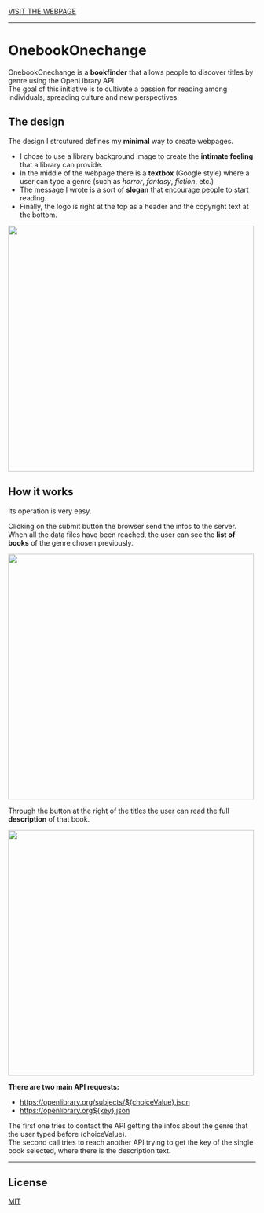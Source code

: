 
[VISIT THE WEBPAGE](https://tommasoaricci-bookfinder.netlify.app/)

***

# OnebookOnechange

OnebookOnechange is a **bookfinder** that allows people to discover titles by genre using the OpenLibrary API. <br>
The goal of this initiative is to cultivate a passion for reading among individuals, spreading culture and new perspectives.

## The design

The design I strcutured defines my **minimal** way to create webpages.

- I chose to use a library background image to create the **intimate feeling** that a library can provide.<br>
- In the middle of the webpage there is a **textbox** (Google style) where a user can type a genre (such as *horror*, *fantasy*, *fiction*, etc.) <br>
- The message I wrote is a sort of **slogan** that encourage people to start reading.
- Finally, the logo is right at the top as a header and the copyright text at the bottom.

<img src="https://i.postimg.cc/PJVmvT7j/Screenshot-2024-04-01-182246.png" width="500">

## How it works

Its operation is very easy.

Clicking on the submit button the browser send the infos to the server. When all the data files have been reached, the user can see the **list of books** of the genre chosen previously. <br>

<img src="https://i.postimg.cc/KjCgTgwD/Screenshot-2024-04-01-184857.png" width="500">

Through the button at the right of the titles the user can read the full **description** of that book.

<img src="https://i.postimg.cc/8PmBfZwy/Screenshot-2024-04-01-184926.png" width="500">

**There are two main API requests:**

- https://openlibrary.org/subjects/${choiceValue}.json
- https://openlibrary.org${key}.json

The first one tries to contact the API getting the infos about the genre that the user typed before (choiceValue).<br>
The second call tries to reach another API trying to get the key of the single book selected, where there is the description text.

***

## License

[MIT](https://choosealicense.com/licenses/mit/)

